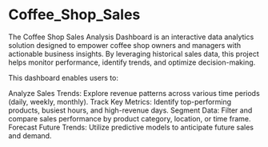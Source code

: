 # Coffee_Shop_Sales
The Coffee Shop Sales Analysis Dashboard is an interactive data analytics solution designed to empower coffee shop owners and managers with actionable business insights. By leveraging historical sales data, this project helps monitor performance, identify trends, and optimize decision-making.

This dashboard enables users to:

Analyze Sales Trends: Explore revenue patterns across various time periods (daily, weekly, monthly).
Track Key Metrics: Identify top-performing products, busiest hours, and high-revenue days.
Segment Data: Filter and compare sales performance by product category, location, or time frame.
Forecast Future Trends: Utilize predictive models to anticipate future sales and demand.
